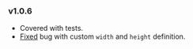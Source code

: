 ### v1.0.6

- Covered with tests.
- [Fixed](https://github.com/glacejs/glace-xvfb/commit/fbf82f1cc24d37c9463d5dd9145590b10b6bedf2#diff-92372a1748a595f373594a03d596d5b6L42) bug with custom `width` and `height` definition.
